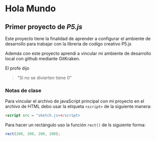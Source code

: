 # Hola Mundo

## Primer proyecto de _P5.js_

Este proyecto tiene la finalidad de aprender a configurar el ambiente de desarrollo para trabajar con la libreria de codigo creativo P5.js

Además con este proyecto aprendi a vincular mi ambiente de desarrollo local con github mediante GitKraken.

El profe dijo

> "Si no se divierten tiene 0"

### Notas de clase

Para vincular el archivo de javaScript principal con mi proyecto en el archivo de HTML debo usar la etiqueta `<script>` de la siguiente manera:

```html
<script src = "sketch.js></script>
```

Para hacer un rectángulo uso la función `rect()` de ls siguiente forma:

```js
rect(200, 200, 200, 200);
```
